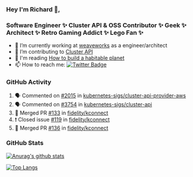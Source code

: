 ### Hey I'm Richard 👋, 

<h3 align="left">Software Engineer ✨ Cluster API & OSS Contributor ✨ Geek ✨ Architect ✨ Retro Gaming Addict ✨ Lego Fan ✨</h3>

- 🔭 I’m currently working at [weaveworks](https://github.com/weaveworks) as a engineer/architect
- 👯 I’m contributing to [Cluster API](https://github.com/kubernetes-sigs/cluster-api-provider-aws/pulls?q=is%3Aissue+is%3Apr+author%3Arichardcase+)
- 💬 I'm reading [How to build a habitable planet](https://www.amazon.co.uk/How-Build-Habitable-Planet-Humankind/dp/0691140065)
- 📫 How to reach me: [![Twitter Badge](https://img.shields.io/badge/-@fruit_case-00acee?style=flat&logo=Twitter&logoColor=white)](https://twitter.com/intent/follow?screen_name=fruit_case "Follow on Twitter")

### GitHub Activity 

<!--START_SECTION:activity-->
1. 🗣 Commented on [#2015](https://github.com/kubernetes-sigs/cluster-api-provider-aws/issues/2015) in [kubernetes-sigs/cluster-api-provider-aws](https://github.com/kubernetes-sigs/cluster-api-provider-aws)
2. 🗣 Commented on [#3754](https://github.com/kubernetes-sigs/cluster-api/issues/3754) in [kubernetes-sigs/cluster-api](https://github.com/kubernetes-sigs/cluster-api)
3. 🎉 Merged PR [#133](https://github.com/fidelity/kconnect/pull/133) in [fidelity/kconnect](https://github.com/fidelity/kconnect)
4. ❗️ Closed issue [#119](https://github.com/fidelity/kconnect/issues/119) in [fidelity/kconnect](https://github.com/fidelity/kconnect)
5. 🎉 Merged PR [#136](https://github.com/fidelity/kconnect/pull/136) in [fidelity/kconnect](https://github.com/fidelity/kconnect)
<!--END_SECTION:activity-->

### GitHub Stats

[![Anurag's github stats](https://github-readme-stats.vercel.app/api?username=richardcase&count_private=true&show_icons=true)](https://github.com/anuraghazra/github-readme-stats)

[![Top Langs](https://github-readme-stats.vercel.app/api/top-langs/?username=richardcase&hide=html&layout=compact)](https://github.com/anuraghazra/github-readme-stats)
